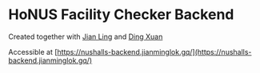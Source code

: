 # HoNUS Facility Checker Backend

Created together with [Jian Ling](https://devpost.com/lianxgaming) and [Ding Xuan](https://github.com/Dxseah)

Accessible at [https://nushalls-backend.jianminglok.gq/](https://nushalls-backend.jianminglok.gq/)
